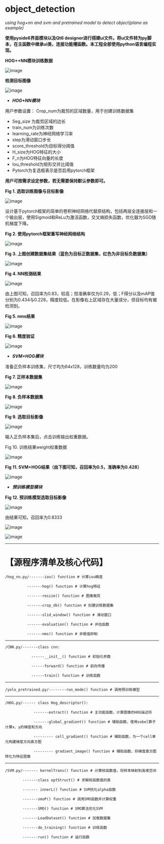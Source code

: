 # object_detection

*using hog+nn and svm and pretrained model to detect object(plane as example)*

**使用pyside6界面模块以及Qt6 designer进行搭建ui文件。将ui文件转为py脚本，在主函数中继承ui类，连接功能槽函数。本工程全部使用python语言编程实现。**
 
**HOG++NN模块训练数据**

![image](https://github.com/zplzmzmpl/object_detection/assets/121420991/90e2a956-0249-4580-80db-a68a935b163b)

**检测目标图像**

![image](https://github.com/zplzmzmpl/object_detection/assets/121420991/93eea72a-b351-4473-87ef-5e0fc3d0fe59)

* ***HOG+NN模块***

用户参数设置：
	Crop_num为裁剪的区域数量，用于创建训练数据集
 * Seg_size 为裁剪区域的边长
 * train_num为训练次数
 * learning_rate为神经网络学习率
 * step为滑动窗口步长
 * score_threshold为目标得分阈值
 * H_size为HOG特征的大小
 * F_n为HOG特征向量的长度
 * Iou_threshold为矩形交并比阈值
 * Pytorch为复选框表示是否启用pytorch框架

**用户可按需求设定参数，若无需要保持默认参数即可。**
 
**Fig 1. 选取训练图像与目标影像**

![image](https://github.com/zplzmzmpl/object_detection/assets/121420991/761b38a7-308e-42c6-8583-e0eb26db0fc6)

设计基于pytorch框架的简单的卷积神经网络代替原结构，包括两层全连接层和一个输出层，使用Sigmoid和ReLu为激活函数，交叉熵损失函数，优化器为SGD随机梯度下降。

**Fig 2. 使用pytorch框架重写神经网络结构**

![image](https://github.com/zplzmzmpl/object_detection/assets/121420991/2eeb60ef-409a-4818-83e3-ba504bf7fbc9)

**Fig 3. 上图创建数据集结果（蓝色为目标正数据集，红色为非目标负数据集）**

![image](https://github.com/zplzmzmpl/object_detection/assets/121420991/a4d16533-e788-4fe1-b8aa-bf7a31d3a6c8)

**Fig 4. NN检测结果**

![image](https://github.com/zplzmzmpl/object_detection/assets/121420991/3780a9a5-ce80-4118-8361-5265e32c0cc8)

由上图可知，召回率为0.83，较高；但准确率仅为0.29，低；F得分以及mAP值分别为0.434与0.228，精度较低。在影像右上区域存在大量误分，但目标均有被检测到。

**Fig 5. nms结果**

![image](https://github.com/zplzmzmpl/object_detection/assets/121420991/15d3e01e-514d-4610-a8d1-c204a615e46f)

**Fig 6. 精度验证**

![image](https://github.com/zplzmzmpl/object_detection/assets/121420991/7e54b02d-21cc-421d-a107-a8516406557d)


* ***SVM+HOG模块***

准备正负样本训练集，尺寸均为64x128，训练数量均为200

**Fig 7. 正样本数据集**

![image](https://github.com/zplzmzmpl/object_detection/assets/121420991/433aafe5-2ad3-422e-b9e7-adc6da8d2a8e)

**Fig 8. 负样本数据集**

![image](https://github.com/zplzmzmpl/object_detection/assets/121420991/b1a0dfe1-2ef0-4cbc-8b37-285129f5a9d2)

**Fig 9. 选取目标影像**

![image](https://github.com/zplzmzmpl/object_detection/assets/121420991/385f39f7-3c91-4359-aaaa-a1b10e06c402)

输入正负样本集后，点击训练输出权重数据。

Fig 10. 训练结果weight权重数据

![image](https://github.com/zplzmzmpl/object_detection/assets/121420991/081a627f-4e70-4435-b39f-5c74d13f52e7)

**Fig 11. SVM+HOG结果（由下图可知，召回率为0.5，准确率为0.428）**

![image](https://github.com/zplzmzmpl/object_detection/assets/121420991/f4e961d5-adb2-480e-9c2d-39168710b61a)


* ***预训练模型模块***

**Fig 12. 预训练模型选取目标影像**

![image](https://github.com/zplzmzmpl/object_detection/assets/121420991/f4363c1a-20a6-48d0-afec-db0973489e8d)


由结果可知，召回率为0.8333

![image](https://github.com/zplzmzmpl/object_detection/assets/121420991/37670bd6-44bf-4e34-87b8-9c2a0bab3f79)

![image](https://github.com/zplzmzmpl/object_detection/assets/121420991/0f404d94-c375-4992-ac5d-137690c5a8c7)

---

# 【源程序清单及核心代码】

	/hog_nn.py/-------iou() function # 计算iou精度
	
			  -------hog() function # 计算hog特征
					
			  -------resize() function # 图像裁剪
					
			  -------crop_db() function # 创建训练数据集
					
			  -------slid_window() function # 滑动窗口
					
			  -------evaluation() function # 评估函数
					
			  -------nms() function # 非极值抑制

---
		
	/CNN.py/-------class cnn:
	
				------__init__() function # 初始化参数
				
				------forward() function # 前向传播
			
				------train() function # 训练函数
    
---
				
	/yolo_pretrained.py/--------run_mode() function # 调用预训练模型

 ---

	/HOG.py/------ class Hog_descriptor():
	
				 -------extract() function # 主功能函数，计算图像的HOG描述符
					
				 -------global_gradient() function # 辅助函数，使用sobel算子计算x、y的梯度和方向
					
				 --------- cell_gradient() function # 辅助函数，为一个cell单元构建梯度方向直方图
					
				 --------- gradient_image() function # 辅助函数，将梯度直方图转化为特征图像
     
---

	/SVM.py/------- kernelTrans() function # 计算核函数值，将样本映射到高维空间
	
			-------class optStruct() # 求解核函数值的类
			
			------- innerL() function # SVM优化alpha函数
			
			-------smoP() function # 调用SMO函数并计算权重
			
			-------SMO() function # SMO算法优化SVM
			
			-------LoadDataset() function # 加载数据集
			
			-------do_training() function # 训练函数
			
			-------run() function # 运行函数
